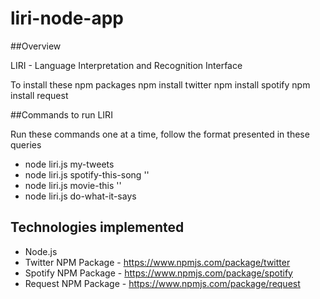 # liri-node-app

##Overview

LIRI - Language Interpretation and Recognition Interface

To install these npm packages
npm install twitter
npm install spotify
npm install request

##Commands to run LIRI

Run these commands one at a time, follow the format presented in these queries

* node liri.js my-tweets
* node liri.js spotify-this-song '<song name here>'
* node liri.js movie-this '<movie name here>'
* node liri.js do-what-it-says 

## Technologies implemented

* Node.js
* Twitter NPM Package - https://www.npmjs.com/package/twitter
* Spotify NPM Package - https://www.npmjs.com/package/spotify
* Request NPM Package - https://www.npmjs.com/package/request
